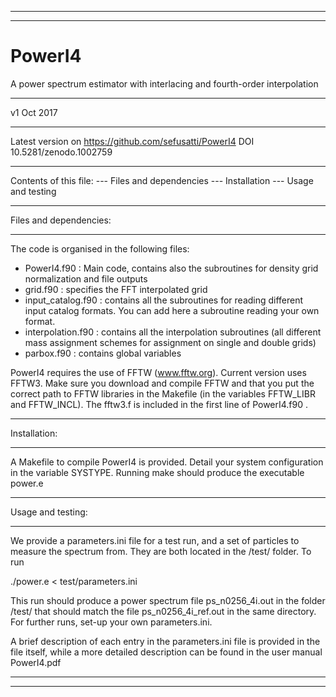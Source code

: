*******************************************************************************
*******************************************************************************
# PowerI4
A power spectrum estimator with interlacing and fourth-order interpolation
*******************************************************************************
v1 Oct 2017
*******************************************************************************

Latest version on https://github.com/sefusatti/PowerI4
DOI  10.5281/zenodo.1002759 

*******************************************************************************

Contents of this file:
--- Files and dependencies
--- Installation
--- Usage and testing

*******************************************************************************
Files and dependencies:
*******************************************************************************

The code is organised in the following files:
- PowerI4.f90 : Main code, contains also the subroutines for density grid
normalization and file outputs
- grid.f90 : specifies the FFT interpolated grid
- input_catalog.f90 : contains all the subroutines for reading different input
catalog formats. You can add here a subroutine reading your own format.
- interpolation.f90 : contains all the interpolation subroutines (all different
mass assignment schemes for assignment on single and double grids)
- parbox.f90 : contains global variables

PowerI4 requires the use of FFTW (www.fftw.org). Current version uses FFTW3.
Make sure you download and compile FFTW and that you put the correct path to
FFTW libraries in the Makefile (in the variables FFTW_LIBR and FFTW_INCL). The
fftw3.f is included in the first line of PowerI4.f90 .

*******************************************************************************
Installation:
*******************************************************************************

A Makefile to compile PowerI4 is provided. Detail your system configuration
in the variable SYSTYPE. Running make should produce the executable power.e

*******************************************************************************
Usage and testing:
*******************************************************************************

We provide a parameters.ini file for a test run, and a set of particles to
measure the spectrum from. They are both located in the /test/ folder. To run

./power.e < test/parameters.ini

This run should produce a power spectrum file ps_n0256_4i.out in the folder
/test/ that should match the file ps_n0256_4i_ref.out in the same directory.
For further runs, set-up your own parameters.ini.

A brief description of each entry in the parameters.ini file is provided in the
file itself, while a more detailed description can be found in the user
manual PowerI4.pdf

*******************************************************************************
*******************************************************************************

